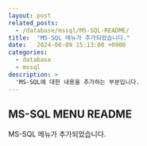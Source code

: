 ```yaml
---
layout: post
related_posts:
  - /database/mssql/MS-SQL-README/
title:  "MS-SQL 메뉴가 추가되었습니다."
date:   2024-06-09 15:13:00 +0900
categories: 
  - database
  - mssql
description: >
  'MS-SQL에 대한 내용을 추가하는 부분입니다.
---
```

## MS-SQL MENU README
MS-SQL 메뉴가 추가되었습니다.
